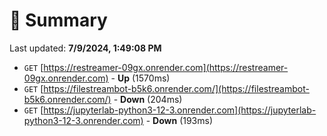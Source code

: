 # 📖 Summary
Last updated: **7/9/2024, 1:49:08 PM**

- `GET` [https://restreamer-09gx.onrender.com](https://restreamer-09gx.onrender.com) - **Up** (1570ms)
- `GET` [https://filestreambot-b5k6.onrender.com/](https://filestreambot-b5k6.onrender.com/) - **Down** (204ms)
- `GET` [https://jupyterlab-python3-12-3.onrender.com](https://jupyterlab-python3-12-3.onrender.com) - **Down** (193ms)
